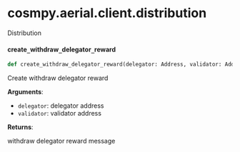 <a id="cosmpy.aerial.client.distribution"></a>

# cosmpy.aerial.client.distribution

Distribution

<a id="cosmpy.aerial.client.distribution.create_withdraw_delegator_reward"></a>

#### create`_`withdraw`_`delegator`_`reward

```python
def create_withdraw_delegator_reward(delegator: Address, validator: Address)
```

Create withdraw delegator reward

**Arguments**:

- `delegator`: delegator address
- `validator`: validator address

**Returns**:

withdraw delegator reward message
